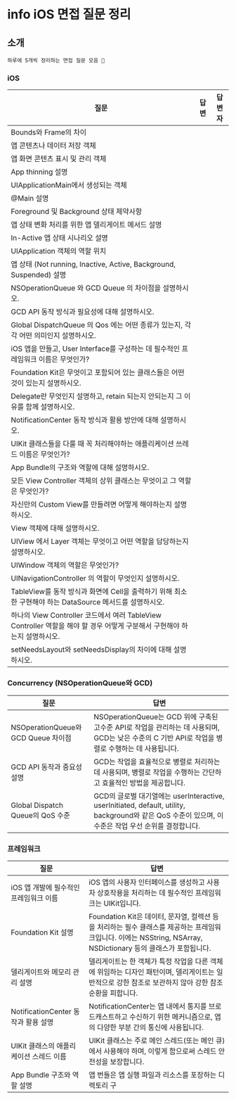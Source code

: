 # info iOS 면접 질문 정리

## **소개**
```
하루에 5개씩 정리하는 면접 질문 모음 🥊
```
### **iOS**

| 질문 | 답변 | 답변자 |
| --- | --- | --- |
| Bounds와 Frame의 차이 | | |
| 앱 콘텐츠나 데이터 저장 객체 | | |
| 앱 화면 콘텐츠 표시 및 관리 객체 | | |
| App thinning 설명 | | |
| UIApplicationMain에서 생성되는 객체 | | |
| @Main 설명 | | |
| Foreground 및 Background 상태 제약사항 | | |
| 앱 상태 변화 처리를 위한 앱 델리게이트 메서드 설명 | | |
| In-Active 앱 상태 시나리오 설명 | | |
| UIApplication 객체의 역할 위치 |  | |
| 앱 상태 (Not running, Inactive, Active, Background, Suspended) 설명 | | |
| NSOperationQueue 와 GCD Queue 의 차이점을 설명하시오. | | |
| GCD API 동작 방식과 필요성에 대해 설명하시오. | | |
| Global DispatchQueue 의 Qos 에는 어떤 종류가 있는지, 각각 어떤 의미인지 설명하시오. | | |
| iOS 앱을 만들고, User Interface를 구성하는 데 필수적인 프레임워크 이름은 무엇인가? | | |
| Foundation Kit은 무엇이고 포함되어 있는 클래스들은 어떤 것이 있는지 설명하시오. | | |
| Delegate란 무엇인지 설명하고, retain 되는지 안되는지 그 이유를 함께 설명하시오. | | |
| NotificationCenter 동작 방식과 활용 방안에 대해 설명하시오. |  | |
| UIKit 클래스들을 다룰 때 꼭 처리해야하는 애플리케이션 쓰레드 이름은 무엇인가? | | |
| App Bundle의 구조와 역할에 대해 설명하시오. | | |
| 모든 View Controller 객체의 상위 클래스는 무엇이고 그 역할은 무엇인가? | | |
| 자신만의 Custom View를 만들려면 어떻게 해야하는지 설명하시오. | | |
| View 객체에 대해 설명하시오. | | |
| UIView 에서 Layer 객체는 무엇이고 어떤 역할을 담당하는지 설명하시오. | | |
| UIWindow 객체의 역할은 무엇인가? | | |
| UINavigationController 의 역할이 무엇인지 설명하시오. |  | |
| TableView를 동작 방식과 화면에 Cell을 출력하기 위해 최소한 구현해야 하는 DataSource 메서드를 설명하시오. | | |
| 하나의 View Controller 코드에서 여러 TableView Controller 역할을 해야 할 경우 어떻게 구분해서 구현해야 하는지 설명하시오. |  | |
| setNeedsLayout와 setNeedsDisplay의 차이에 대해 설명하시오. | | |

### **Concurrency (NSOperationQueue와 GCD)**

| 질문 | 답변 |
| --- | --- |
| NSOperationQueue와 GCD Queue 차이점 | NSOperationQueue는 GCD 위에 구축된 고수준 API로 작업을 관리하는 데 사용되며, GCD는 낮은 수준의 C 기반 API로 작업을 병렬로 수행하는 데 사용됩니다. |
| GCD API 동작과 중요성 설명 | GCD는 작업을 효율적으로 병렬로 처리하는 데 사용되며, 병렬로 작업을 수행하는 간단하고 효율적인 방법을 제공합니다. |
| Global Dispatch Queue의 QoS 수준 | GCD의 글로벌 대기열에는 userInteractive, userInitiated, default, utility, background와 같은 QoS 수준이 있으며, 이 수준은 작업 우선 순위를 결정합니다. |

### **프레임워크**

| 질문 | 답변 |
| --- | --- |
| iOS 앱 개발에 필수적인 프레임워크 이름 | iOS 앱의 사용자 인터페이스를 생성하고 사용자 상호작용을 처리하는 데 필수적인 프레임워크는 UIKit입니다. |
| Foundation Kit 설명 | Foundation Kit은 데이터, 문자열, 컬렉션 등을 처리하는 필수 클래스를 제공하는 프레임워크입니다. 이에는 NSString, NSArray, NSDictionary 등의 클래스가 포함됩니다. |
| 델리게이트와 메모리 관리 설명 | 델리게이트는 한 객체가 특정 작업을 다른 객체에 위임하는 디자인 패턴이며, 델리게이트는 일반적으로 강한 참조로 보관하지 않아 강한 참조 순환을 피합니다. |
| NotificationCenter 동작과 활용 설명 | NotificationCenter는 앱 내에서 통지를 브로드캐스트하고 수신하기 위한 메커니즘으로, 앱의 다양한 부분 간의 통신에 사용됩니다. |
| UIKit 클래스의 애플리케이션 스레드 이름 | UIKit 클래스는 주로 메인 스레드(또는 메인 큐)에서 사용해야 하며, 이렇게 함으로써 스레드 안전성을 보장합니다. |
| App Bundle 구조와 역할 설명 | 앱 번들은 앱 실행 파일과 리소스를 포장하는 디렉토리 구 |

